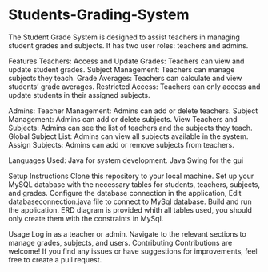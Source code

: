 # Students-Grading-System
The Student Grade System is designed to assist teachers in managing student grades and subjects. 
It has two user roles: teachers and admins.

Features
Teachers:
Access and Update Grades: Teachers can view and update student grades.
Subject Management: Teachers can manage subjects they teach.
Grade Averages: Teachers can calculate and view students’ grade averages.
Restricted Access: Teachers can only access and update students in their assigned subjects.

Admins:
Teacher Management: Admins can add or delete teachers.
Subject Management: Admins can add or delete subjects.
View Teachers and Subjects: Admins can see the list of teachers and the subjects they teach.
Global Subject List: Admins can view all subjects available in the system.
Assign Subjects: Admins can add or remove subjects from teachers.

Languages Used:
Java for system development.
Java Swing for the gui

Setup Instructions
Clone this repository to your local machine.
Set up your MySQL database with the necessary tables for students, teachers, subjects, and grades.
Configure the database connection in the application, Edit databaseconnection.java file to connect to MySql database.
Build and run the application.
ERD diagram is provided whith all tables used, you should only create them with the constraints in MySql.

Usage
Log in as a teacher or admin.
Navigate to the relevant sections to manage grades, subjects, and users.
Contributing
Contributions are welcome! If you find any issues or have suggestions for improvements, feel free to create a pull request.

